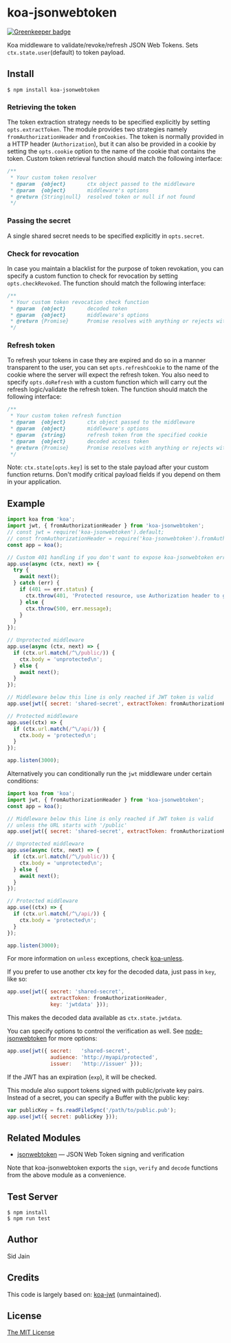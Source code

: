 # koa-jsonwebtoken

[![Greenkeeper badge](https://badges.greenkeeper.io/f0rr0/koa-jsonwebtoken.svg)](https://greenkeeper.io/)

Koa middleware to validate/revoke/refresh JSON Web Tokens. Sets `ctx.state.user`(default) to token payload.

## Install

```
$ npm install koa-jsonwebtoken
```

### Retrieving the token

The token extraction strategy needs to be specified explicitly by setting `opts.extractToken`. The module provides two strategies namely `fromAuthorizationHeader` and `fromCookies`. The token is normally provided in a HTTP header (`Authorization`), but it can also be provided in a cookie by setting the `opts.cookie` option to the name of the cookie that contains the token. Custom token retrieval function should match the following interface:

```js
/**
 * Your custom token resolver
 * @param  {object}       ctx object passed to the middleware
 * @param  {object}       middleware's options
 * @return {String|null}  resolved token or null if not found
 */
```

### Passing the secret

A single shared secret needs to be specified explicitly in `opts.secret`.

### Check for revocation

In case you maintain a blacklist for the purpose of token revokation, you can specify a custom function to check for revocation by setting `opts.checkRevoked`. The function should match the following interface:

```js
/**
 * Your custom token revocation check function
 * @param  {object}       decoded token
 * @param  {object}       middleware's options
 * @return {Promise}      Promise resolves with anything or rejects with {message: "reason"}
 */
```

### Refresh token

To refresh your tokens in case they are expired and do so in a manner transparent to the user, you can set `opts.refreshCookie` to the name of the cookie where the server will expect the refresh token. You also need to specify `opts.doRefresh` with a custom function which will carry out the refresh logic/validate the refresh token. The function should match the following interface:

```js
/**
 * Your custom token refresh function
 * @param  {object}       ctx object passed to the middleware
 * @param  {object}       middleware's options
 * @param  {string}       refresh token from the specified cookie
 * @param  {object}       decoded access token
 * @return {Promise}      Promise resolves with anything or rejects with {message: "reason"}
 */
```
Note: `ctx.state[opts.key]` is set to the stale payload after your custom function returns. Don't modify critical payload fields if you depend on them in your application.

## Example

```js
import koa from 'koa';
import jwt, { fromAuthorizationHeader } from 'koa-jsonwebtoken';
// const jwt = require('koa-jsonwebtoken').default;
// const fromAuthorizationHeader = require('koa-jsonwebtoken').fromAuthorizationHeader;
const app = koa();

// Custom 401 handling if you don't want to expose koa-jsonwebtoken errors to users
app.use(async (ctx, next) => {
  try {
    await next();
  } catch (err) {
    if (401 == err.status) {
      ctx.throw(401, 'Protected resource, use Authorization header to get access\n');
    } else {
      ctx.throw(500, err.message);
    }
  }
});

// Unprotected middleware
app.use(async (ctx, next) => {
  if (ctx.url.match(/^\/public/)) {
    ctx.body = 'unprotected\n';
  } else {
    await next();
  }
});

// Middleware below this line is only reached if JWT token is valid
app.use(jwt({ secret: 'shared-secret', extractToken: fromAuthorizationHeader }));

// Protected middleware
app.use((ctx) => {
  if (ctx.url.match(/^\/api/)) {
    ctx.body = 'protected\n';
  }
});

app.listen(3000);
```


Alternatively you can conditionally run the `jwt` middleware under certain conditions:

```js
import koa from 'koa';
import jwt, { fromAuthorizationHeader } from 'koa-jsonwebtoken';
const app = koa();

// Middleware below this line is only reached if JWT token is valid
// unless the URL starts with '/public'
app.use(jwt({ secret: 'shared-secret', extractToken: fromAuthorizationHeader }).unless({ path: [/^\/public/] }));

// Unprotected middleware
app.use(async (ctx, next) => {
  if (ctx.url.match(/^\/public/)) {
    ctx.body = 'unprotected\n';
  } else {
    await next();
  }
});

// Protected middleware
app.use((ctx) => {
  if (ctx.url.match(/^\/api/)) {
    ctx.body = 'protected\n';
  }
});

app.listen(3000);
```

For more information on `unless` exceptions, check [koa-unless](https://github.com/Foxandxss/koa-unless).

If you prefer to use another ctx key for the decoded data, just pass in `key`, like so:
```js
app.use(jwt({ secret: 'shared-secret',
              extractToken: fromAuthorizationHeader,
              key: 'jwtdata' }));
```
This makes the decoded data available as `ctx.state.jwtdata`.

You can specify options to control the verification as well. See [node-jsonwebtoken](https://github.com/auth0/node-jsonwebtoken#jwtverifytoken-secretorpublickey-options-callback) for more options:
```js
app.use(jwt({ secret:   'shared-secret',
              audience: 'http://myapi/protected',
              issuer:   'http://issuer' }));
```
If the JWT has an expiration (`exp`), it will be checked.


This module also support tokens signed with public/private key pairs. Instead
of a secret, you can specify a Buffer with the public key:

```js
var publicKey = fs.readFileSync('/path/to/public.pub');
app.use(jwt({ secret: publicKey }));
```

## Related Modules

- [jsonwebtoken](https://github.com/auth0/node-jsonwebtoken) — JSON Web Token signing
and verification

Note that koa-jsonwebtoken exports the `sign`, `verify` and `decode` functions from the above module as a convenience.

## Test Server

    $ npm install
    $ npm run test

## Author

Sid Jain

## Credits

This code is largely based on:
  [koa-jwt](https://github.com/koajs/jwt) (unmaintained).

## License

[The MIT License](http://opensource.org/licenses/MIT)
